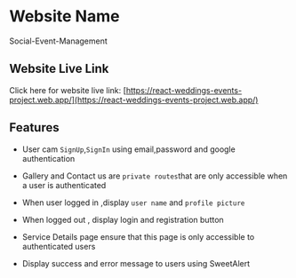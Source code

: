 # Website Name
Social-Event-Management

## Website Live Link

Click here for website live link: [https://react-weddings-events-project.web.app/](https://react-weddings-events-project.web.app/)

## Features
- User cam `SignUp`,`SignIn` using email,password and google authentication

- Gallery and Contact us are `private routes`that are only accessible when a user is authenticated

- When user logged in ,display `user name` and `profile picture`

- When logged out , display login and registration button

- Service Details page ensure that this page is only accessible to authenticated users

- Display success and error message to users using SweetAlert

